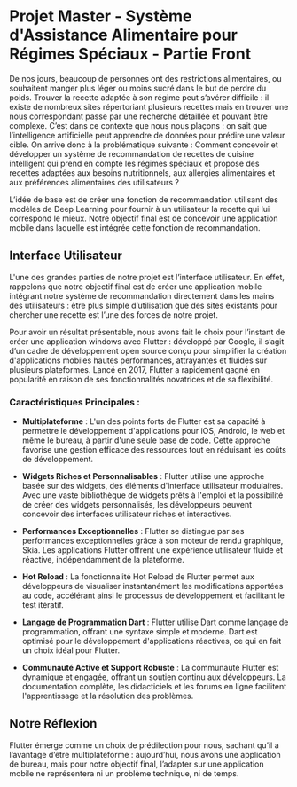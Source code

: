 # Projet Master - Système d'Assistance Alimentaire pour Régimes Spéciaux - Partie Front

De nos jours, beaucoup de personnes ont des restrictions alimentaires, ou
souhaitent manger plus léger ou moins sucré dans le but de perdre du poids. Trouver
la recette adaptée à son régime peut s’avérer difficile : il existe de nombreux sites
répertoriant plusieurs recettes mais en trouver une nous correspondant passe par une
recherche détaillée et pouvant être complexe. C’est dans ce contexte que nous nous
plaçons : on sait que l’intelligence artificielle peut apprendre de données pour prédire
une valeur cible. On arrive donc à la problématique suivante : Comment concevoir et
développer un système de recommandation de recettes de cuisine intelligent qui
prend en compte les régimes spéciaux et propose des recettes adaptées aux besoins
nutritionnels, aux allergies alimentaires et aux préférences alimentaires des
utilisateurs ?

L’idée de base est de créer une fonction de recommandation utilisant des modèles de
Deep Learning pour fournir à un utilisateur la recette qui lui correspond le mieux.
Notre objectif final est de concevoir une application mobile dans laquelle est intégrée
cette fonction de recommandation.

## Interface Utilisateur

  L'une des grandes parties de notre projet est l’interface utilisateur. En effet,
rappelons que notre objectif final est de créer une application mobile intégrant notre
système de recommandation directement dans les mains des utilisateurs : être plus
simple d’utilisation que des sites existants pour chercher une recette est l’une des
forces de notre projet.

  Pour avoir un résultat présentable, nous avons fait le choix pour l’instant de
créer une application windows avec Flutter : développé par Google, il s’agit d’un
cadre de développement open source conçu pour simplifier la création d'applications
mobiles hautes performances, attrayantes et fluides sur plusieurs plateformes. Lancé
en 2017, Flutter a rapidement gagné en popularité en raison de ses fonctionnalités
novatrices et de sa flexibilité.

### Caractéristiques Principales :

- **Multiplateforme** : L'un des points forts de Flutter est sa capacité à permettre
le développement d'applications pour iOS, Android, le web et même le bureau,
à partir d'une seule base de code. Cette approche favorise une gestion efficace
des ressources tout en réduisant les coûts de développement.

- **Widgets Riches et Personnalisables** : Flutter utilise une approche basée sur
des widgets, des éléments d'interface utilisateur modulaires. Avec une vaste
bibliothèque de widgets prêts à l'emploi et la possibilité de créer des widgets
personnalisés, les développeurs peuvent concevoir des interfaces utilisateur
riches et interactives.

- **Performances Exceptionnelles** : Flutter se distingue par ses performances
exceptionnelles grâce à son moteur de rendu graphique, Skia. Les applications
Flutter offrent une expérience utilisateur fluide et réactive, indépendamment de
la plateforme.

- **Hot Reload** : La fonctionnalité Hot Reload de Flutter permet aux
développeurs de visualiser instantanément les modifications apportées au code,
accélérant ainsi le processus de développement et facilitant le test itératif.

- **Langage de Programmation Dart** : Flutter utilise Dart comme langage de
programmation, offrant une syntaxe simple et moderne. Dart est optimisé pour
le développement d'applications réactives, ce qui en fait un choix idéal pour
Flutter.

- **Communauté Active et Support Robuste** : La communauté Flutter est
dynamique et engagée, offrant un soutien continu aux développeurs. La
documentation complète, les didacticiels et les forums en ligne facilitent
l'apprentissage et la résolution des problèmes.

## Notre Réflexion

Flutter émerge comme un choix de prédilection pour nous, sachant qu’il a l’avantage
d’être multiplateforme : aujourd’hui, nous avons une application de bureau, mais
pour notre objectif final, l’adapter sur une application mobile ne représentera ni un
problème technique, ni de temps.
